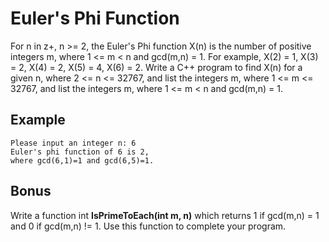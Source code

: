 # Euler's Phi Function
For n in z+, n >= 2, the Euler's Phi function X(n) is the number of positive integers m, where 1 <= m < n and gcd(m,n) = 1. For example, X(2) = 1, X(3) = 2, X(4) = 2, X(5) = 4, X(6) = 2. Write a C++ program to find X(n) for a given n, where 2 <= n <= 32767, and list the integers m, where 1 <= m <= 32767, and list the integers m, where 1 <= m < n and gcd(m,n) = 1.

## Example
```
Please input an integer n: 6
Euler's phi function of 6 is 2,
where gcd(6,1)=1 and gcd(6,5)=1.
```

## Bonus
Write a function int **IsPrimeToEach(int m, n)**  which returns 1 if gcd(m,n) = 1 and 0 if gcd(m,n) != 1. Use this function to complete your program.
